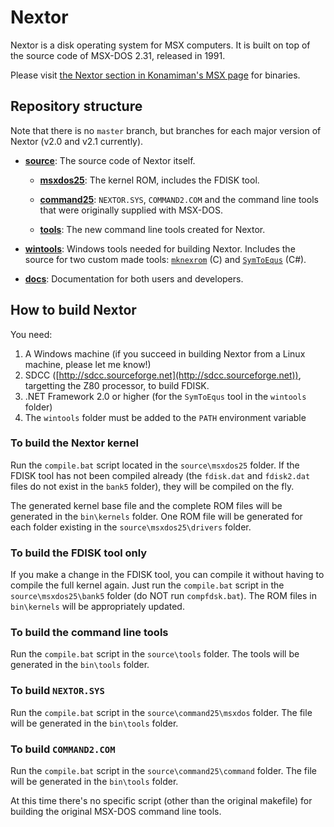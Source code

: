 # Nextor

Nextor is a disk operating system for MSX computers. It is built on top of the source code of MSX-DOS 2.31, released in 1991.

Please visit [the Nextor section in Konamiman's MSX page](https://www.konamiman.com/msx/msx-e.html#nextor) for binaries.

## Repository structure

Note that there is no `master` branch, but branches for each major version of Nextor (v2.0 and v2.1 currently).

* [**source**](/source): The source code of Nextor itself.

    * [**msxdos25**](source/msxdos25): The kernel ROM, includes the FDISK tool.

    * [**command25**](source/command25): `NEXTOR.SYS`, `COMMAND2.COM` and the command line tools that were originally supplied with MSX-DOS.

    * [**tools**](source/tools): The new command line tools created for Nextor.

* [**wintools**](/wintools): Windows tools needed for building Nextor. Includes the source for two custom made tools: [`mknexrom`](/wintools/mknexrom.c) (C) and [`SymToEqus`](/wintools/SymToEqus.cs) (C#).

* [**docs**](/docs): Documentation for both users and developers.

## How to build Nextor

You need:

1. A Windows machine (if you succeed in building Nextor from a Linux machine, please let me know!)
2. SDCC ([http://sdcc.sourceforge.net](http://sdcc.sourceforge.net)), targetting the Z80 processor, to build FDISK.
3. .NET Framework 2.0 or higher (for the `SymToEqus` tool in the `wintools` folder)
4. The `wintools` folder must be added to the `PATH` environment variable

### To build the Nextor kernel

Run the `compile.bat` script located in the `source\msxdos25` folder. If the FDISK tool has not been compiled already (the `fdisk.dat` and `fdisk2.dat` files do not exist in the `bank5` folder), they will be compiled on the fly.

The generated kernel base file and the complete ROM files will be generated in the `bin\kernels` folder. One ROM file will be generated for each folder existing in the `source\msxdos25\drivers` folder.

### To build the FDISK tool only

If you make a change in the FDISK tool, you can compile it without having to compile the full kernel again. Just run the `compile.bat` script in the `source\msxdos25\bank5` folder (do NOT run `compfdsk.bat`). The ROM files in `bin\kernels` will be appropriately updated.

### To build the command line tools

Run the `compile.bat` script in the `source\tools` folder. The tools will be generated in the `bin\tools` folder.

### To build `NEXTOR.SYS`

Run the `compile.bat` script in the `source\command25\msxdos` folder. The file will be generated in the `bin\tools` folder.

### To build `COMMAND2.COM`

Run the `compile.bat` script in the `source\command25\command` folder. The file will be generated in the `bin\tools` folder.

At this time there's no specific script (other than the original makefile) for building the original MSX-DOS command line tools.
